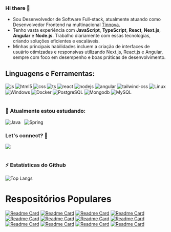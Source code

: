 ### Hi there 👋

+ Sou Desenvolvedor de Software Full-stack, atualmente atuando como Desenvolvedor Frontend na multinacional [Tinnova.](http://www.tinnova.com.br/)
+ Tenho vasta experiência com **JavaScript**, **TypeScript**, **React**, **Next.js**, **Angular** e **Node.js**. Trabalho diariamente com essas tecnologias, criando soluções eficientes e escaláveis.
+ Minhas principais habilidades incluem a criação de interfaces de usuário otimizadas e responsivas utilizando Next.js, React.js e Angular, sempre com foco em desempenho e boas práticas de desenvolvimento.

## Linguagens e Ferramentas:

<div style="display: inline_block">
  <img align="center" alt="js" src="https://img.shields.io/badge/JavaScript-F7DF1E?style=for-the-badge&logo=javascript&logoColor=black" />
  <img align="center" alt="html5" src="https://img.shields.io/badge/HTML5-E34F26?style=for-the-badge&logo=html5&logoColor=white" />
  <img align="center" alt="css" src="https://img.shields.io/badge/CSS3-1572B6?style=for-the-badge&logo=css3&logoColor=white" />
  <img align="center" alt="ts" src="https://img.shields.io/badge/TypeScript-007ACC?style=for-the-badge&logo=typescript&logoColor=white" />
  <img align="center" alt="react" src="https://img.shields.io/badge/React-20232A?style=for-the-badge&logo=react&logoColor=61DAFB" />
  <img align="center" alt="nodejs" src="https://img.shields.io/badge/Node.js-43853D?style=for-the-badge&logo=node.js&logoColor=white" />
  <img align="center" alt="angular" src="https://img.shields.io/badge/Angular-DD0031?style=for-the-badge&logo=angular&logoColor=white" />
  <img align="center" alt="tailwind-css" src="https://img.shields.io/badge/Tailwind_CSS-38B2AC?style=for-the-badge&logo=tailwind-css&logoColor=white" />
  <img align="center" alt="Linux" src="https://img.shields.io/badge/Linux-FCC624?style=for-the-badge&logo=linux&logoColor=black" />
  <img align="center" alt="Windows" src="https://img.shields.io/badge/Windows-0078D6?style=for-the-badge&logo=windows&logoColor=white" />
  <img align="center" alt="Docker" src="https://img.shields.io/badge/Docker-2CA5E0?style=for-the-badge&logo=docker&logoColor=white" />
  <img align="center" alt="PostgreSQL" src="https://img.shields.io/badge/PostgreSQL-316192?style=for-the-badge&logo=postgresql&logoColor=white" />
  <img align="center" alt="Mongodb" src="https://img.shields.io/badge/MongoDB-4EA94B?style=for-the-badge&logo=mongodb&logoColor=white" />
  <img align="center" alt="MySQL" src="https://img.shields.io/badge/MySQL-00000F?style=for-the-badge&logo=mysql&logoColor=white" />
</div>

<br/>

### 🚀 Atualmente estou estudando:</summary>

<img src="https://img.shields.io/badge/Java-ED8B00?style=for-the-badge&logo=openjdk&logoColor=white" title="Java" alt="Java" /></code> &nbsp;
<img src="https://img.shields.io/badge/Spring-6DB33F?style=for-the-badge&logo=spring&logoColor=white" title="Spring" alt="Spring" /></code>
</p>

### Let's connect? 🤝

<a href="https://www.linkedin.com/in/manoelps/"><img src="https://img.shields.io/badge/LinkedIn-0077B5?style=for-the-badge&logo=linkedin&logoColor=white"/></a>

#

### ⚡ Estatísticas do Github</b></summary>

![Top Langs](https://github-readme-stats.vercel.app/api/top-langs/?username=manoelps&layout=compact)

# Respositórios Populares

[![Readme Card](https://github-readme-stats.vercel.app/api/pin/?username=manoelps&repo=Website-Aluguel-de-Carros-NextJS)](https://github.com/manoelps/Website-Aluguel-de-Carros-NextJS )
[![Readme Card](https://github-readme-stats.vercel.app/api/pin/?username=manoelps&repo=JWT-com-nodejs)](https://github.com/manoelps/JWT-com-nodejs)
[![Readme Card](https://github-readme-stats.vercel.app/api/pin/?username=manoelps&repo=JWT-com-nodejs-e-MySQL )](https://github.com/manoelps/JWT-com-nodejs-e-MySQL )
[![Readme Card](https://github-readme-stats.vercel.app/api/pin/?username=manoelps&repo=Brain-Agriculture-AdonisJS)](https://github.com/manoelps/Brain-Agriculture-AdonisJS)
[![Readme Card](https://github-readme-stats.vercel.app/api/pin/?username=manoelps&repo=Jogo-Organizar-Itens-NextJS)](https://github.com/manoelps/Jogo-Organizar-Itens-NextJS)
[![Readme Card](https://github-readme-stats.vercel.app/api/pin/?username=manoelps&repo=Jogo-da-Memoria-NextJS)](https://github.com/manoelps/Jogo-da-Memoria-NextJS)
[![Readme Card](https://github-readme-stats.vercel.app/api/pin/?username=manoelps&repo=Jogo-da-Forca-NextJS)](https://github.com/manoelps/Jogo-da-Forca-NextJS)
[![Readme Card](https://github-readme-stats.vercel.app/api/pin/?username=manoelps&repo=Jogo-Pedra-Papel-Tesoura-NextJS)](https://github.com/manoelps/Jogo-Pedra-Papel-Tesoura-NextJS)
[![Readme Card](https://github-readme-stats.vercel.app/api/pin/?username=manoelps&repo=Jogo-da-Velha-NextJS)](https://github.com/manoelps/Jogo-da-Velha-NextJS)
[![Readme Card](https://github-readme-stats.vercel.app/api/pin/?username=manoelps&repo=desafio-front-end-reactjs)](https://github.com/manoelps/desafio-front-end-reactjs)
[![Readme Card](https://github-readme-stats.vercel.app/api/pin/?username=manoelps&repo=Jogo-Das-Pecas-NextJS)](https://github.com/manoelps/Jogo-Das-Pecas-NextJS)
[![Readme Card](https://github-readme-stats.vercel.app/api/pin/?username=manoelps&repo=flutter_diario_academia_app_android)](https://github.com/manoelps/flutter_diario_academia_app_android)
